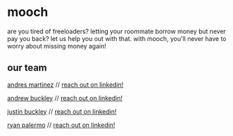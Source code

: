 # mooch
are you tired of freeloaders? letting your roommate borrow money but never pay you back? let us help you out with that. with mooch, you'll never have to worry about missing money again!

## our team

[andres martinez](https://github.com/Kukaratza) // [reach out on linkedin!](https://www.linkedin.com/in/1980andresmartinez/)

[andrew buckley](https://github.com/abuckstopshere) // [reach out on linkedin!](https://www.linkedin.com/in/andrewalexbuckley/)

[justin buckley](https://github.com/jmbuckley) // [reach out on linkedin!](https://www.linkedin.com/in/justinbuckley/)

[ryan palermo](https://github.com/Ryanv027) // [reach out on linkedin!](https://www.linkedin.com/in/ryan-palermo-774363156/)